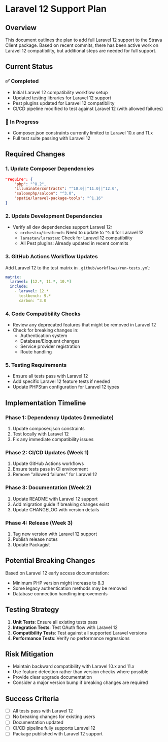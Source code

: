 # Laravel 12 Support Plan

## Overview

This document outlines the plan to add full Laravel 12 support to the Strava Client package. Based on recent commits, there has been active work on Laravel 12 compatibility, but additional steps are needed for full support.

## Current Status

### ✅ Completed
- Initial Laravel 12 compatibility workflow setup
- Updated testing libraries for Laravel 12 support
- Pest plugins updated for Laravel 12 compatibility
- CI/CD pipeline modified to test against Laravel 12 (with allowed failures)

### 🚧 In Progress
- Composer.json constraints currently limited to Laravel 10.x and 11.x
- Full test suite passing with Laravel 12

## Required Changes

### 1. Update Composer Dependencies
```json
"require": {
    "php": "^8.2",
    "illuminate/contracts": "^10.0||^11.0||^12.0",
    "saloonphp/saloon": "^3.0",
    "spatie/laravel-package-tools": "^1.16"
}
```

### 2. Update Development Dependencies
- Verify all dev dependencies support Laravel 12:
  - `orchestra/testbench`: Need to update to `^9.0` for Laravel 12
  - `larastan/larastan`: Check for Laravel 12 compatibility
  - All Pest plugins: Already updated in recent commits

### 3. GitHub Actions Workflow Updates
Add Laravel 12 to the test matrix in `.github/workflows/run-tests.yml`:
```yaml
matrix:
  laravel: [12.*, 11.*, 10.*]
  include:
    - laravel: 12.*
      testbench: 9.*
      carbon: ^3.0
```

### 4. Code Compatibility Checks
- Review any deprecated features that might be removed in Laravel 12
- Check for breaking changes in:
  - Authentication system
  - Database/Eloquent changes
  - Service provider registration
  - Route handling

### 5. Testing Requirements
- Ensure all tests pass with Laravel 12
- Add specific Laravel 12 feature tests if needed
- Update PHPStan configuration for Laravel 12 types

## Implementation Timeline

### Phase 1: Dependency Updates (Immediate)
1. Update composer.json constraints
2. Test locally with Laravel 12
3. Fix any immediate compatibility issues

### Phase 2: CI/CD Updates (Week 1)
1. Update GitHub Actions workflows
2. Ensure tests pass in CI environment
3. Remove "allowed failures" for Laravel 12

### Phase 3: Documentation (Week 2)
1. Update README with Laravel 12 support
2. Add migration guide if breaking changes exist
3. Update CHANGELOG with version details

### Phase 4: Release (Week 3)
1. Tag new version with Laravel 12 support
2. Publish release notes
3. Update Packagist

## Potential Breaking Changes

Based on Laravel 12 early access documentation:
- Minimum PHP version might increase to 8.3
- Some legacy authentication methods may be removed
- Database connection handling improvements

## Testing Strategy

1. **Unit Tests**: Ensure all existing tests pass
2. **Integration Tests**: Test OAuth flow with Laravel 12
3. **Compatibility Tests**: Test against all supported Laravel versions
4. **Performance Tests**: Verify no performance regressions

## Risk Mitigation

- Maintain backward compatibility with Laravel 10.x and 11.x
- Use feature detection rather than version checks where possible
- Provide clear upgrade documentation
- Consider a major version bump if breaking changes are required

## Success Criteria

- [ ] All tests pass with Laravel 12
- [ ] No breaking changes for existing users
- [ ] Documentation updated
- [ ] CI/CD pipeline fully supports Laravel 12
- [ ] Package published with Laravel 12 support